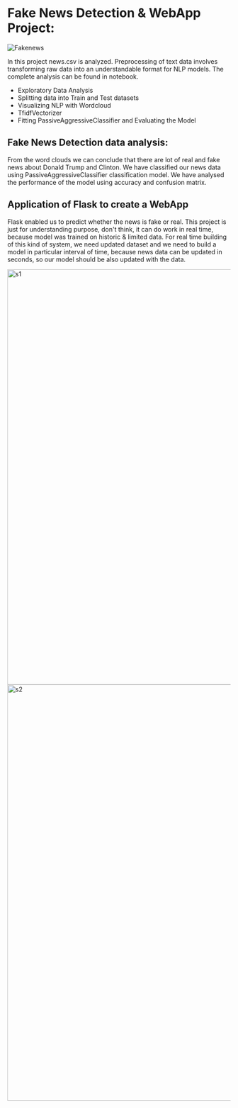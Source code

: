 # Fake News Detection &  WebApp Project:
![Fakenews](https://user-images.githubusercontent.com/71408369/117555629-c11fc100-b02e-11eb-9b04-fb27220780b3.jpg)


In this project news.csv is analyzed. Preprocessing of text data involves transforming raw data into an understandable format for NLP models.
The complete analysis can be found in notebook.

* Exploratory Data Analysis
* Splitting data into Train and Test datasets
* Visualizing NLP with Wordcloud
* TfidfVectorizer
* Fitting PassiveAggressiveClassifier and Evaluating the Model

## Fake News Detection data analysis:

From the word clouds we can conclude that there are lot of real and fake news about Donald Trump and Clinton. We have classified our news data using PassiveAggressiveClassifier classification model. We have analysed the performance of the model using accuracy and confusion matrix.

## Application of Flask to create a WebApp
Flask enabled us to predict whether the news is fake or real. This project is just for understanding purpose, don't think, it can do work in real time, because model was trained on historic & limited data. For real time building of this kind of system, we need updated dataset and we need to build a model in particular interval of time, because news data can be updated in seconds, so our model should be also updated with the data.

<img width="938" alt="s1" src="https://user-images.githubusercontent.com/71408369/117555650-0217d580-b02f-11eb-8550-e9083917921a.PNG">

<img width="940" alt="s2" src="https://user-images.githubusercontent.com/71408369/117555663-152aa580-b02f-11eb-9f32-e3a5e769f45b.PNG">
